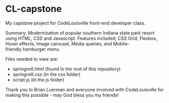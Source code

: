 # CL-capstone
My capstone project for CodeLouisville front-end developer class.

Summary:
Modernization of popular southern Indiana state park resort using HTML, CSS and Javascript. Features included; CSS Grid, Flexbox, Hover effects, Image carousel, Media queries, and Mobile-friendly hamburger menu.

Files needed to view are: 
- springmill.html (found in the root of this repository)
- springmill.css (in the css folder)
- script.js (in the js folder)

Thank you to Brian Luerman and everyone involved with CodeLouisville for making this possible - may God bless you my friends!
